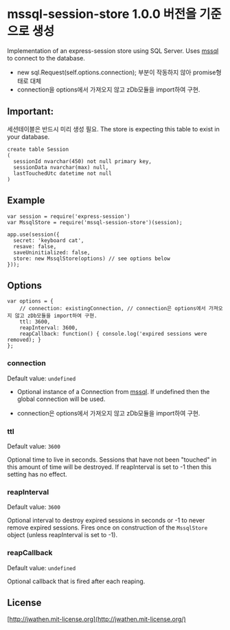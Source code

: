 # mssql-session-store 1.0.0 버전을 기준으로 생성

Implementation of an express-session store using SQL Server.  Uses [mssql](https://github.com/patriksimek/node-mssql) to connect to the database.
 + new sql.Request(self.options.connection); 부분이 작동하지 않아 promise형태로 대체
 + connection을 options에서 가져오지 않고 zDb모듈을 import하여 구현.



## Important:
세션테이블은 반드시 미리 생성 필요.
The store is expecting this table to exist in your database.
```
create table Session
(
  sessionId nvarchar(450) not null primary key,
  sessionData nvarchar(max) null,
  lastTouchedUtc datetime not null  
)
```

## Example
```
var session = require('express-session')
var MssqlStore = require('mssql-session-store')(session);

app.use(session({
  secret: 'keyboard cat',
  resave: false,
  saveUninitialized: false,
  store: new MssqlStore(options) // see options below
}));
```

## Options
```
var options = {
	// connection: existingConnection, // connection은 options에서 가져오지 않고 zDb모듈을 import하여 구현.
	ttl: 3600,
	reapInterval: 3600,
	reapCallback: function() { console.log('expired sessions were removed); }
};
```
### connection
Default value: `undefined`

- Optional instance of a Connection from [mssql](https://github.com/patriksimek/node-mssql).  If undefined then the global connection will be used.
+ connection은 options에서 가져오지 않고 zDb모듈을 import하여 구현.

### ttl
Default value: `3600`

Optional time to live in seconds.  Sessions that have not been "touched" in this amount of time will be destroyed.  If reapInterval is set to -1 then this setting has no effect.

### reapInterval
Default value: `3600`

Optional interval to destroy expired sessions in seconds or -1 to never remove expired sessions.  Fires once on construction of the `MssqlStore` object (unless reapInterval is set to -1).

### reapCallback
Default value: `undefined`

Optional callback that is fired after each reaping.

## License
[http://jwathen.mit-license.org](http://jwathen.mit-license.org/)
